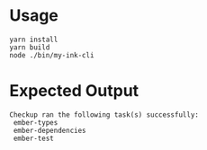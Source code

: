 # Usage

```shell
yarn install
yarn build
node ./bin/my-ink-cli
```

# Expected Output
```shell
Checkup ran the following task(s) successfully:
 ember-types 
 ember-dependencies 
 ember-test 
```
